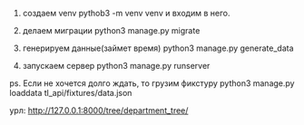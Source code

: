 1. создаем venv pythob3 -m venv venv и входим в него.

2. делаем миграции python3 manage.py migrate

3. генерируем данные(займет время) python3 manage.py generate_data

4. запускаем сервер python3 manage.py runserver

ps.
Если не хочется долго ждать, то грузим фикстуру python3 manage.py loaddata tl_api/fixtures/data.json


урл: http://127.0.0.1:8000/tree/department_tree/
